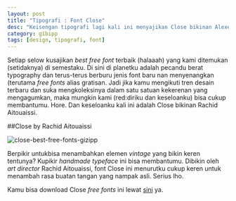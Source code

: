 ```yaml
---
layout: post
title: "Tipografi : Font Close"
desc: "Keisengan tipografi lagi kali ini menyajikan Close bikinan Alexey Frolov."
category: gibipp
tags: [design, tipografi, font]
---
```


Setiap selow kusajikan *best free font* terbaik (halaaah) yang kami ditemukan (setidaknya) di semestaku. Di sini di planetku adalah pecandu berat typography dan terus-terus berburu jenis font baru nan menyenangkan (terutama *free fonts* alias gratisan. Jadi jika kamu mengikuti tren desain terbaru dan suka mengkoleksinya dalam satu satuan kekerenan yang mengagumkan, maka mungkin kami (red:diriku dan keseloanku) bisa cukup membantumu. Hore. Dan keseloanku kali ini adalah Close bikinan Rachid Aitouaissi.

##Close by Rachid Aitouaissi

![close-best-free-fonts-gizipp](/images/post/close-best-free-fonts-gizipp.png "Tipografi : Font Close")

Berpikir untukbisa menambahkan elemen *vintage* yang bikin keren tentunya? Kupikir *handmade typeface* ini bisa membantumu. Dibikin oleh *art director* Rachid Aitouaissi, font Close ini menurutku cukup keren untuk menambah rasa buatan tangan yang nampak asli. Serius lho.

Kamu bisa download Close *free fonts* ini lewat [sini](https://www.behance.net/gallery/18432989/Close-Free-hand-Font) ya.
